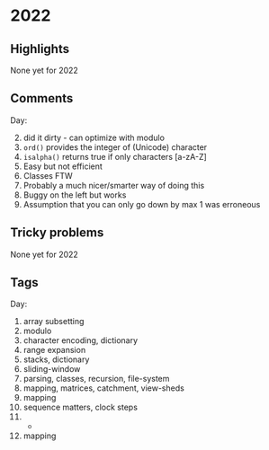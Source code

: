 # 2022
## Highlights

None yet for 2022

## Comments

Day:

2. did it dirty - can optimize with modulo
3. `ord()` provides the integer of (Unicode) character 
5. `isalpha()` returns true if only characters [a-zA-Z]
6. Easy but not efficient
7. Classes FTW
8. Probably a much nicer/smarter way of doing this
10. Buggy on the left but works
12. Assumption that you can only go down by max 1 was erroneous

## Tricky problems
None yet for 2022

## Tags

Day:

1. array subsetting
2. modulo
3. character encoding, dictionary
4. range expansion
5. stacks, dictionary
6. sliding-window
7. parsing, classes, recursion, file-system
8. mapping, matrices, catchment, view-sheds
9. mapping
10. sequence matters, clock steps
11. -
12. mapping
